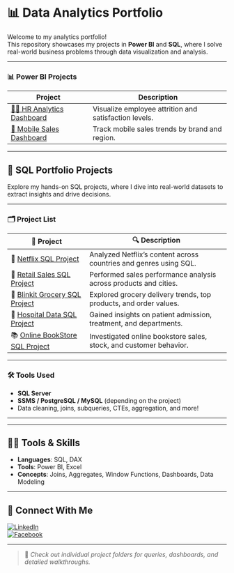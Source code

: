 # 📊 Data Analytics Portfolio

Welcome to my analytics portfolio!  
This repository showcases my projects in **Power BI** and **SQL**, where I solve real-world business problems through data visualization and analysis.

---

### 📊 Power BI Projects

| Project | Description |
|--------|-------------|
| [👩‍💼 HR Analytics Dashboard](https://github.com/NabinM31/my-data-projects/blob/main/Power%20BI/HR_analytics_Dashboard.md) | Visualize employee attrition and satisfaction levels. |
| [📱 Mobile Sales Dashboard](https://github.com/NabinM31/my-data-projects/blob/main/Power%20BI/Mobiles_Sales_Data_Dashboard.md) | Track mobile sales trends by brand and region. |

---

## 🧠 SQL Portfolio Projects

Explore my hands-on SQL projects, where I dive into real-world datasets to extract insights and drive decisions.

---

### 🗂️ Project List

| 📁 Project | 🔍 Description |
|-----------|----------------|
| 🍿 [Netflix SQL Project](https://github.com/NabinM31/Netflix_SQL_Project_1) | Analyzed Netflix’s content across countries and genres using SQL. |
| 🛒 [Retail Sales SQL Project](https://github.com/NabinM31/Retail_Sales_SQL_Project_4) | Performed sales performance analysis across products and cities. |
| 🧺 [Blinkit Grocery SQL Project](https://github.com/NabinM31/Blinkit_Grocery_Data_SQL_Project_3) | Explored grocery delivery trends, top products, and order values. |
| 🏥 [Hospital Data SQL Project](https://github.com/NabinM31/Hospital_Data_SQL_Project_2) | Gained insights on patient admission, treatment, and departments. |
| 📚 [Online BookStore SQL Project](https://github.com/NabinM31/Online_BookStore_SQL_Project_5) | Investigated online bookstore sales, stock, and customer behavior. |

---

### 🛠️ Tools Used
- **SQL Server**
- **SSMS / PostgreSQL / MySQL** (depending on the project)
- Data cleaning, joins, subqueries, CTEs, aggregation, and more!

---

---

## 👨‍💻 Tools & Skills

- **Languages**: SQL, DAX
- **Tools**: Power BI, Excel
- **Concepts**: Joins, Aggregates, Window Functions, Dashboards, Data Modeling

---

## 🔗 Connect With Me

[![LinkedIn](https://img.shields.io/badge/LinkedIn-blue?logo=linkedin)](https://www.linkedin.com/in/nabin-mandal-b83723310/)  
[![Facebook](https://img.shields.io/badge/Facebook-1877F2?logo=facebook&logoColor=white)](https://www.facebook.com/nabin.mandal.14)

---

> 📌 *Check out individual project folders for queries, dashboards, and detailed walkthroughs.*
